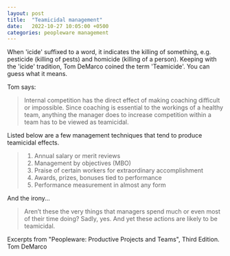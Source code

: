 ```yaml
---
layout: post
title:  "Teamicidal management"
date:   2022-10-27 10:05:00 +0500
categories: peopleware management
---
```

When 'icide' suffixed to a word, it indicates the killing of something, e.g. pesticide (killing of pests) and homicide (killing of a person). Keeping with the 'icide' tradition, Tom DeMarco coined the term 'Teamicide'. You can guess what it means.

Tom says:

> Internal competition has the direct effect of making coaching difficult or impossible. Since coaching is essential to the workings of a healthy team, anything the manager does to increase competition within a team has to be viewed as teamicidal.

Listed below are a few management techniques that tend to produce teamicidal effects.

> 1. Annual salary or merit reviews
> 2. Management by objectives (MBO)
> 3. Praise of certain workers for extraordinary accomplishment
> 4. Awards, prizes, bonuses tied to performance
> 5. Performance measurement in almost any form

And the irony...

> Aren’t these the very things that managers spend much or even most of their time doing? Sadly, yes. And yet these actions are likely to be teamicidal.

Excerpts from "Peopleware: Productive Projects and Teams", Third Edition. Tom DeMarco